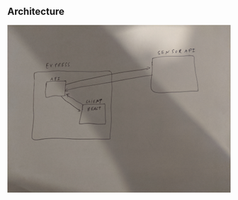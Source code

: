 ## Architecture

![alt text](https://github.com/rodrigopavezi/beer-temperature-app/blob/master/design/architecuture/architecture.jpg 'architecture')
